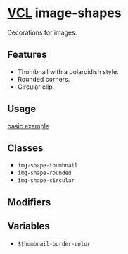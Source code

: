 # [VCL](https://vcl.github.io/) image-shapes

Decorations for images.

## Features

- Thumbnail with a polaroidish style.
- Rounded corners.
- Circular clip.

## Usage

[basic example](/demo/example.html)

## Classes

- `img-shape-thumbnail`
- `img-shape-rounded`
- `img-shape-circular`

## Modifiers

## Variables

- `$thumbnail-border-color`
